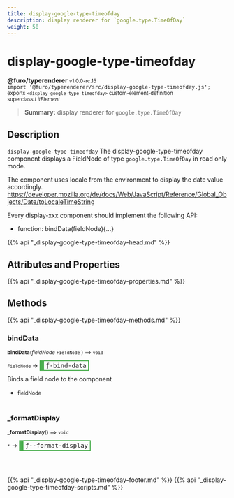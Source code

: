 ```yaml
---
title: display-google-type-timeofday
description: display renderer for `google.type.TimeOfDay`
weight: 50
---
```


# display-google-type-timeofday
**@furo/typerenderer** <small>v1.0.0-rc.15</small>
<br>`import '@furo/typerenderer/src/display-google-type-timeofday.js';`<small>
<br>exports `<display-google-type-timeofday>` custom-element-definition
<br>superclass *LitElement*</small>

> **Summary:** display renderer for `google.type.TimeOfDay`

## Description

`display-google-type-timeofday`
The display-google-type-timeofday component displays a FieldNode of type `google.type.TimeOfDay` in read only mode.

The component uses locale from the environment to display the date value accordingly.
https://developer.mozilla.org/de/docs/Web/JavaScript/Reference/Global_Objects/Date/toLocaleTimeString

Every display-xxx component should implement the following API:
- function: bindData(fieldNode){...}

{{% api "_display-google-type-timeofday-head.md" %}}

## Attributes and Properties
{{% api "_display-google-type-timeofday-properties.md" %}}







## Methods
{{% api "_display-google-type-timeofday-methods.md" %}}


### **bindData**
<small>**bindData**(*fieldNode* `FieldNode` ) ⟹ `void`</small>

<small>`FieldNode` </small> →
<span  style="border-width:2px 2px 2px 10px; border-style: solid;border-color:  rgb(76, 175, 80);font-family:monospace; padding:2px 4px;">ƒ-bind-data</span>

Binds a field node to the component

- <small>fieldNode </small>
<br><br>


### **_formatDisplay**
<small>**_formatDisplay**() ⟹ `void`</small>

<small>`*`</small> →
<span  style="border-width:2px 2px 2px 10px; border-style: solid;border-color:  rgb(76, 175, 80);font-family:monospace; padding:2px 4px;">ƒ--format-display</span>



<br><br>





{{% api "_display-google-type-timeofday-footer.md" %}}
{{% api "_display-google-type-timeofday-scripts.md" %}}
